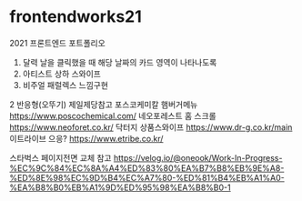 # frontendworks21
2021 프론트엔드 포트폴리오



1. 달력 날을 클릭했을 때 해당 날짜의 카드 영역이 나타나도록 
2. 아티스트 상하 스와이프
3. 비주얼 패럴렉스 느낌구현


2 반응형(오뚜기) 제일제당참고
포스코케미칼 햄버거메뉴 https://www.poscochemical.com/
네오포레스트 홈 스크롤 https://www.neoforet.co.kr/
닥터지 상품스와이프 https://www.dr-g.co.kr/main
이트라이브 으응? https://www.etribe.co.kr/

스타벅스 페이지전면 교체 
참고 https://velog.io/@oneook/Work-In-Progress-%EC%9C%84%EC%8A%A4%ED%83%80%EA%B7%B8%EB%9E%A8-%ED%8E%98%EC%9D%B4%EC%A7%80-%ED%81%B4%EB%A1%A0-%EA%B8%B0%EB%A1%9D%ED%95%98%EA%B8%B0-1
